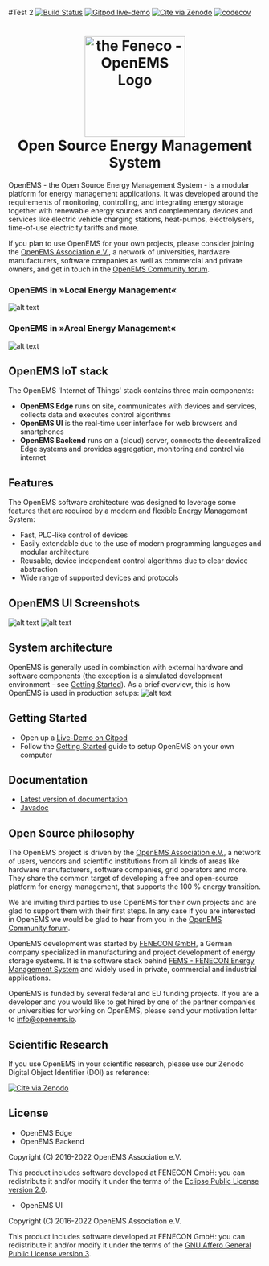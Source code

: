 #Test 2
[![Build Status](https://github.com/OpenEMS/openems/actions/workflows/build.yml/badge.svg)](https://github.com/OpenEMS/openems/actions/workflows/build.yml)
[![Gitpod live-demo](https://img.shields.io/badge/Gitpod-live--demo-blue?logo=gitpod)](https://gitpod.io/#https://github.com/OpenEMS/openems/tree/main)
[![Cite via Zenodo](https://zenodo.org/badge/DOI/10.5281/zenodo.4440884.svg)](https://doi.org/10.5281/zenodo.4440883)
[![codecov](https://codecov.io/gh/openems/openems/graph/badge.svg?token=xliIughqt1)](https://codecov.io/gh/openems/openems)

<h1 align="center">
  <img src="./doc/modules/ROOT/assets/images/OpenEMS-Logo.png" alt="the Feneco - OpenEMS Logo" width="200"></a>
  <br/>Open Source Energy Management System
</h1>

OpenEMS - the Open Source Energy Management System - is a modular platform for energy management applications. It was developed around the requirements of monitoring, controlling, and integrating energy storage together with renewable energy sources and complementary devices and services like electric vehicle charging stations, heat-pumps, electrolysers, time-of-use electricity tariffs and more.

If you plan to use OpenEMS for your own projects, please consider joining the [OpenEMS Association e.V.](https://openems.io/association), a network of universities, hardware manufacturers, software companies as well as commercial and private owners, and get in touch in the [OpenEMS Community forum](https://community.openems.io). 

### OpenEMS in »Local Energy Management«

![alt text](./doc/modules/ROOT/assets/images/local-energy-management.png "Local Energy Management")

### OpenEMS in »Areal Energy Management«

![alt text](./doc/modules/ROOT/assets/images/areal-energy-management.png "Areal Energy Management")

## OpenEMS IoT stack

The OpenEMS 'Internet of Things' stack contains three main components:

 * **OpenEMS Edge** runs on site, communicates with devices and services, collects data and executes control algorithms
 * **OpenEMS UI** is the real-time user interface for web browsers and smartphones
 * **OpenEMS Backend** runs on a (cloud) server, connects the decentralized Edge systems and provides aggregation, monitoring and control via internet

## Features

The OpenEMS software architecture was designed to leverage some features that are required by a modern and flexible Energy Management System:

 * Fast, PLC-like control of devices
 * Easily extendable due to the use of modern programming languages and modular architecture
 * Reusable, device independent control algorithms due to clear device abstraction
 * Wide range of supported devices and protocols

## OpenEMS UI Screenshots

![alt text](./doc/modules/ROOT/assets/images/ui-live.png "OpenEMS UI Live View")
![alt text](./doc/modules/ROOT/assets/images/ui-history.png "OpenEMS UI History View")

## System architecture

OpenEMS is generally used in combination with external hardware and software components
(the exception is a simulated development environment - see [Getting Started](https://openems.github.io/openems.io/openems/latest/gettingstarted.html)). As a brief overview, this is how OpenEMS is used in production setups:
![alt text](./doc/modules/ROOT/assets/images/system-architecture.png "OpenEMS System Architecture")

## Getting Started

* Open up a [Live-Demo on Gitpod](https://gitpod.io/#https://github.com/OpenEMS/openems)
* Follow the [Getting Started](https://openems.github.io/openems.io/openems/latest/gettingstarted.html) guide to setup OpenEMS on your own computer

## Documentation

* [Latest version of documentation](https://openems.github.io/openems.io/openems/latest/introduction.html)
* [Javadoc](https://openems.github.io/openems.io/javadoc/)

## Open Source philosophy

The OpenEMS project is driven by the [OpenEMS Association e.V.](https://openems.io/association), a network of users, vendors and scientific institutions from all kinds of areas like hardware manufacturers, software companies, grid operators and more. They share the common target of developing a free and open-source platform for energy management, that supports the 100 % energy transition.

We are inviting third parties to use OpenEMS for their own projects and are glad to support them with their first steps. In any case if you are interested in OpenEMS we would be glad to hear from you in the [OpenEMS Community forum](https://community.openems.io).

OpenEMS development was started by [FENECON GmbH](https://www.fenecon.de), a German company specialized in manufacturing and project development of energy storage systems. It is the software stack behind [FEMS - FENECON Energy Management System](https://fenecon.de/page/fems) and widely used in private, commercial and industrial applications.

OpenEMS is funded by several federal and EU funding projects. If you are a developer and you would like to get hired by one of the partner companies or universities for working on OpenEMS, please send your motivation letter to info@openems.io.

## Scientific Research

If you use OpenEMS in your scientific research, please use our Zenodo Digital Object Identifier (DOI) as reference:

[![Cite via Zenodo](https://zenodo.org/badge/DOI/10.5281/zenodo.4440884.svg)](https://doi.org/10.5281/zenodo.4440883)

## License

* OpenEMS Edge 
* OpenEMS Backend

Copyright (C) 2016-2022 OpenEMS Association e.V.

This product includes software developed at FENECON GmbH: you can
redistribute it and/or modify it under the terms of the [Eclipse Public License version 2.0](LICENSE-EPL-2.0). 

 * OpenEMS UI

Copyright (C) 2016-2022 OpenEMS Association e.V.

This product includes software developed at FENECON GmbH: you can
redistribute it and/or modify it under the terms of the [GNU Affero General Public License version 3](LICENSE-AGPL-3.0).
